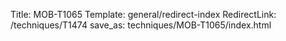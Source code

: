Title: MOB-T1065
Template: general/redirect-index
RedirectLink: /techniques/T1474
save_as: techniques/MOB-T1065/index.html